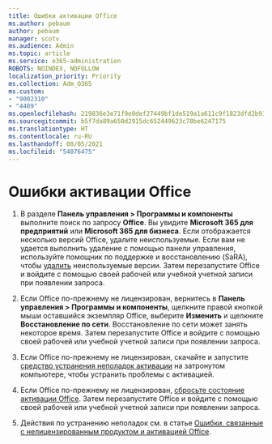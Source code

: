 ```yaml
---
title: Ошибки активации Office
ms.author: pebaum
author: pebaum
manager: scotv
ms.audience: Admin
ms.topic: article
ms.service: o365-administration
ROBOTS: NOINDEX, NOFOLLOW
localization_priority: Priority
ms.collection: Adm_O365
ms.custom:
- "9002310"
- "4489"
ms.openlocfilehash: 219836e3e71f9e0def27449bf1de519a1a611c9f1823dfd2b918f93345ccdc6a
ms.sourcegitcommit: b5f7da89a650d2915dc652449623c78be6247175
ms.translationtype: HT
ms.contentlocale: ru-RU
ms.lasthandoff: 08/05/2021
ms.locfileid: "54076475"
---
```

# <a name="office-activation-errors"></a>Ошибки активации Office

1. В разделе **Панель управления > Программы и компоненты** выполните поиск по запросу **Office**. Вы увидите **Microsoft 365 для предприятий** или **Microsoft 365 для бизнеса**. Если отображается несколько версий Office, удалите неиспользуемые. Если вам не удается выполнить удаление с помощью панели управления, используйте помощник по поддержке и восстановлению (SaRA), чтобы [удалить](https://aka.ms/SARA-OfficeUninstall-Alchemy) неиспользуемые версии. Затем перезапустите Office и войдите с помощью своей рабочей или учебной учетной записи при появлении запроса. 

2. Если Office по-прежнему не лицензирован, вернитесь в **Панель управления > Программы и компоненты**, щелкните правой кнопкой мыши оставшийся экземпляр Office, выберите **Изменить** и щелкните **Восстановление по сети**. Восстановление по сети может занять некоторое время. Затем перезапустите Office и войдите с помощью своей рабочей или учебной учетной записи при появлении запроса. 

3. Если Office по-прежнему не лицензирован, скачайте и запустите [средство устранения неполадок активации](https://aka.ms/SARA-OfficeActivation-Alchemy) на затронутом компьютере, чтобы устранить проблемы с активацией. 

4. Если Office по-прежнему не лицензирован, [сбросьте состояние активации Office](https://docs.microsoft.com/office365/troubleshoot/activation/reset-office-365-proplus-activation-state). Затем перезапустите Office и войдите с помощью своей рабочей или учебной учетной записи при появлении запроса.  

5. Действия по устранению неполадок см. в статье [Ошибки, связанные с нелицензированным продуктом и активацией Office](https://support.office.com/article/unlicensed-product-and-activation-errors-in-office-0d23d3c0-c19c-4b2f-9845-5344fedc4380).
